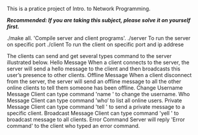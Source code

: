 This is a pratice project of Intro. to Network Programming.

***Recommended: If you are taking this subject, please solve it on yourself first.***
        
./make all. 
'Compile server and client programs'. 
./server <SERVER PORT>
To run the server on specific port
./client <SERVER IP> <SERVER PORT>
To run the client on specific port and ip addrese <!using '127.0.0.1' to connect to local host>

The clients can send and get several types command to the server illustrated below.
Hello Message
When a client connects to the server, the server will send a hello message to the client and then broadcasts this user’s presence to other clients.
Offline Message
When a client disconnect from the server, the server will send an offline message to all the other online clients to tell them someone has been offline.
Change Username Message
Client can type command 'name <NEW USERNAME>' to change the username.
Who Message
Client can type command ’who‘ to list all online users.
Private Message
Client can type command 'tell <USERNAME> <MESSAGE>' to send a private message to a specific client.
Broadcast Message
Client can type command 'yell <MESSAGE>' to broadcast message to all clients.
Error Command
Server will reply 'Error command' to the client who typed an error command.
